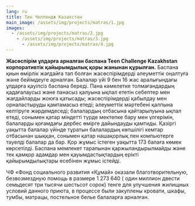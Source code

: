 ```yaml
---
lang: ru
title: Тин Челлендж Казахстан
main_image: /assets/img/projects/matras/1.jpg
images:
  - /assets/img/projects/matras/2.jpg
    - /assets/img/projects/matras/3.jpg
      - /assets/img/projects/matras/4.jpg
---
```

**Жасөспірім ұлдарға арналған баспана Teen Challenge Kazakhstan корпоративтік қайырымдылық қоры жанынан құрылған.** Баспана қиын өмірлік жағдайға тап болған жасөспірімдерді әлеуметтік оңалтуға және бейімдеуге арналған. Балалар үйі 9 бен 16 жас аралығындағы ұлдарға қауіпсіз баспана береді. Пана кәмелетке толмағандардың қадағалаусыз және панасыз қалуына ықпал ететін себептер мен жағдайларды жоюға қатысады; жасөспірімдерді қабылдау мен орналастыруды қамтамасыз етеді; әлеуметтік мәртебені қалпына келтіруге жәрдемдеседі; балалардың отбасына қайтарылуына ықпал етеді, сонымен қатар міндетті түрде мектепке бару мен үлгерімін, балаларды қоғамдағы дербес өмірге дайындауды қамтиды. Қазіргі уақытта балалар үйінде тұратын балалардың көпшілігі кемтар отбасынан шыққан, сонымен қатар нашақорлық пен компьютерге тәуелді балалар да бар. Қор жұмыс істеген уақытта 173 балаға көмек көрсетілді. Баспана мемлекет тарапынан қаржыландырылмайды және тек қамқор адамдар мен қауымдастықтардың ерікті қайырымдылықтары есебінен жұмыс істейді. 



ЧФ «Фонд социального развития «Құмай» оказали благотворительную, безвозмездную помощь в размере 1 273 640 ( один миллион двести семьдесят три тысячи шестьсот сорок) тенге для улучшения жилищных условий данного приюта, в процессе были закуплены кровати, шкафы, тумбы, матрацы, постельное белье балаларға арналған.